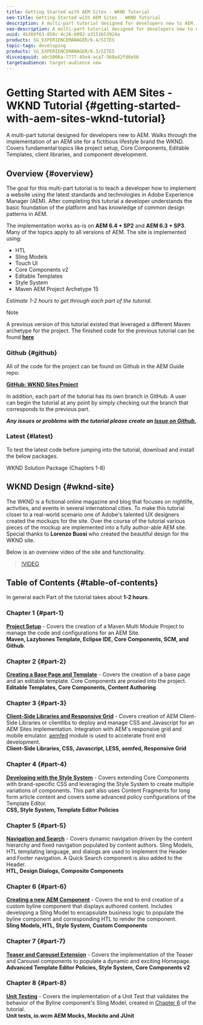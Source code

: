 ```yaml
---
title: Getting Started with AEM Sites - WKND Tutorial
seo-title: Getting Started with AEM Sites - WKND Tutorial
description: A multi-part tutorial designed for developers new to AEM. Walks through the implementation of an AEM site for a fictitious lifestyle brand the WKND. Covers fundamental topics like project setup, Core Components, Editable Templates, client libraries, and component development.
seo-description: A multi-part tutorial designed for developers new to AEM. Walks through the implementation of an AEM site for a fictitious lifestyle brand the WKND. Covers fundamental topics like project setup, Core Components, Editable Templates, client libraries, Style System, and component development.
uuid: 4b369f63-858c-4c26-b092-a3151b53924a
products: SG_EXPERIENCEMANAGER/6.4/SITES
topic-tags: developing
products: SG_EXPERIENCEMANAGER/6.3/SITES
discoiquuid: a0c5006a-7777-45e4-aca7-560a42fd6e56
targetaudience: target-audience new
---
```


# Getting Started with AEM Sites - WKND Tutorial {#getting-started-with-aem-sites-wknd-tutorial}

A multi-part tutorial designed for developers new to AEM. Walks through the implementation of an AEM site for a fictitious lifestyle brand the WKND. Covers fundamental topics like project setup, Core Components, Editable Templates, client libraries, and component development.

## Overview {#overview}

The goal for this multi-part tutorial is to teach a developer how to implement a website using the latest standards and technologies in Adobe Experience Manager (AEM). After completing this tutorial a developer understands the basic foundation of the platform and has knowledge of common design patterns in AEM.

The implementation works as-is on **AEM 6.4 + SP2** and **AEM 6.3 + SP3**. Many of the topics apply to all versions of AEM. The site is implemented using:

* HTL
* Sling Models
* Touch UI
* Core Components v2
* Editable Templates
* Style System
* Maven AEM Project Archetype 15

*Estimate 1-2 hours to get through each part of the tutorial.*

>[!NOTE]
>
>A previous version of this tutorial existed that leveraged a different Maven archetype for the project. The finished code for the previous tutorial can be found **[here](https://github.com/Adobe-Marketing-Cloud/aem-guides-wknd/tree/legacy/archetype-13)**

### Github {#github}

All of the code for the project can be found on Github in the AEM Guide repo:

**[GitHub: WKND Sites Project](https://github.com/Adobe-Marketing-Cloud/aem-guides-wknd)**

In addition, each part of the tutorial has its own branch in GitHub. A user can begin the tutorial at any point by simply checking out the branch that corresponds to the previous part.

***Any issues or problems with the tutorial please create an [Issue on Github.](https://github.com/Adobe-Marketing-Cloud/aem-guides-wknd/issues)***

### Latest {#latest}

To test the latest code before jumping into the tutorial, download and install the below packages.


WKND Solution Package (Chapters 1-8)


## WKND Design {#wknd-site}

The WKND is a fictional online magazine and blog that focuses on nightlife, activities, and events in several international cities. To make this tutorial closer to a real-world scenario one of Adobe's talented UX designers created the mockups for the site. Over the course of the tutorial various pieces of the mockup are implemented into a fully author-able AEM site. Special thanks to **Lorenzo Buosi** who created the beautiful design for the WKND site.

Below is an overview video of the site and functionality.

>[!VIDEO](https://video.tv.adobe.com/v/21628?quality=9)

## Table of Contents {#table-of-contents}

In general each Part of the tutorial takes about **1-2 hours**.

### Chapter 1 {#part-1}

[**Project Setup**](chapter-1.md) - Covers the creation of a Maven Multi Module Project to manage the code and configurations for an AEM Site.  
**Maven, Lazybones Template, Eclipse IDE, Core Components, SCM, and Github**.

### Chapter 2 {#part-2}

**[Creating a Base Page and Template](chapter-2.md)** - Covers the creation of a base page and an editable template. Core Components are proxied into the project.  
**Editable Templates, Core Components, Content Authoring**

### Chapter 3 {#part-3}

**[Client-Side Libraries and Responsive Grid](part3.md)** - Covers creation of AEM Client-Side Libraries or clientlibs to deploy and manage CSS and Javascript for an AEM Sites implementation. Integration with AEM's responsive grid and mobile emulator. [aemfed](https://aemfed.io/) module is used to accelerate front end development.  
**Client-Side Libraries, CSS, Javascript, LESS, aemfed, Responsive Grid**

### Chapter 4 {#part-4}

**[Developing with the Style System](part4.md)** - Covers extending Core Components with brand-specific CSS and leveraging the Style System to create multiple variations of components. This part also uses Content Fragments for long form article content and covers some advanced policy configurations of the Template Editor.  
**CSS, Style System, Template Editor Policies**

### Chapter 5 {#part-5}

**[Navigation and Search](part5.md)** - Covers dynamic navigation driven by the content hierarchy and fixed navigation populated by content authors. Sling Models, HTL templating language, and dialogs are used to implement the Header and Footer navigation. A Quick Search component is also added to the Header.  
**HTL, Design Dialogs, Composite Components**

### Chapter 6 {#part-6}

**[Creating a new AEM Component](part6.md)** - Covers the end to end creation of a custom byline component that displays authored content. Includes developing a Sling Model to encapsulate business logic to populate the byline component and corresponding HTL to render the component.  
**Sling Models, HTL, Style System, Custom Components**

### Chapter 7 {#part-7}

**[Teaser and Carousel Extension](part7.md)** - Covers the implementation of the Teaser and Carousel components to populate a dynamic and exciting Homepage.  
**Advanced Template Editor Policies, Style System, Core Components v2**

### Chapter 8 {#part-8}

**[Unit Testing](part8.md)** - Covers the implementation of a Unit Test that validates the behavior of the Byline component's Sling Model, created in [Chapter 6](part6.md) of the tutorial.  
**Unit tests, io.wcm AEM Mocks, Mockito and JUnit**
